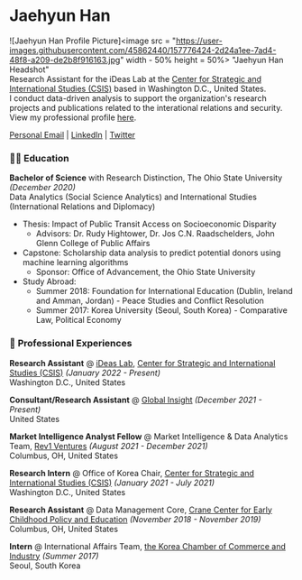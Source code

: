

# **Jaehyun Han**
![Jaehyun Han Profile Picture]<image src = "https://user-images.githubusercontent.com/45862440/157776424-2d24a1ee-7ad4-48f8-a209-de2b8f916163.jpg" width - 50% height = 50%> "Jaehyun Han Headshot" <br/>
Research Assistant for the iDeas Lab at the [Center for Strategic and International Studies (CSIS)](https://www.csis.org/) based in Washington D.C., United States.<br/>
I conduct data-driven analysis to support the organization's research projects and publications related to the interational relations and security.<br/>
View my professional profile [here](https://www.csis.org/people/jaehyun-han).

[Personal Email](jaehyunhan1109@gmail.com) | [LinkedIn](https://www.linkedin.com/in/jaehyunhan1109/) | [Twitter](https://twitter.com/Jaehyunhan_)  

### :woman_student: **Education**
**Bachelor of Science** with Research Distinction, The Ohio State University *(December 2020)* <br/>
Data Analytics (Social Science Analytics) and International Studies (International Relations and Diplomacy)
* Thesis: Impact of Public Transit Access on Socioeconomic Disparity
  - Advisors: Dr. Rudy Hightower, Dr. Jos C.N. Raadschelders, John Glenn College of Public Affairs 
* Capstone: Scholarship data analysis to predict potential donors using machine learning algorithms
  - Sponsor: Office of Advancement, the Ohio State University
* Study Abroad:
  - Summer 2018: Foundation for International Education (Dublin, Ireland and Amman, Jordan) - Peace Studies and Conflict Resolution 
  - Summer 2017: Korea University (Seoul, South Korea) - Comparative Law, Political Economy

### :bookmark_tabs: **Professional Experiences**
**Research Assistant** @ [iDeas Lab](https://www.csis.org/programs/dracopoulos-ideas-lab), [Center for Strategic and International Studies (CSIS)](https://www.csis.org/) *(January 2022 - Present)* <br/>
Washington D.C., United States 


**Consultant/Research Assistant** @ [Global Insight](https://www.g-insight.org/) *(December 2021 - Present)* <br/>
United States

**Market Intelligence Analyst Fellow** @ Market Intelligence & Data Analytics Team, [Rev1 Ventures](https://www.rev1ventures.com/) *(August 2021 - December 2021)* <br/>
Columbus, OH, United States

**Research Intern** @ Office of Korea Chair, [Center for Strategic and International Studies (CSIS)](https://www.csis.org/) *(January 2021 - July 2021)* <br/>
Washington D.C., United States <br/>

**Research Assistant** @ Data Management Core, [Crane Center for Early Childhood Policy and Education](https://crane.osu.edu/) *(November 2018 - November 2019)* <br/>
Columbus, OH, United States

**Intern** @ International Affairs Team, [the Korea Chamber of Commerce and Industry](http://www.korcham.net/nCham/Service/Main/appl/Main.asp) *(Summer 2017)* <br/>
Seoul, South Korea


